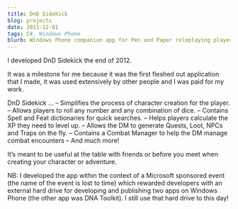 ```yaml
---
title: DnD Sidekick
blog: projects
date: 2011-12-01
tags: C#, Windows Phone
blurb: Windows Phone companion app for Pen and Paper roleplaying players.
---
```

I developed DnD Sidekick the end of 2012.

It was a milestone for me because it was the first fleshed out application that I made, it was used extensively by other people and I was paid for my work.

DnD Sidekick ...
– Simplifies the process of character creation for the player.
– Allows players to roll any number and any combination of dice.
– Contains Spell and Feat dictionaries for quick searches.
– Helps players calculate the XP they need to level up.
– Allows the DM to generate Quests, Loot, NPCs and Traps on the fly.
– Contains a Combat Manager to help the DM manage combat encounters
– And much more!

It’s meant to be useful at the table with friends or before you meet when creating your character or adventure.

NB: I developed the app within the context of a Microsoft sponsored event (the name of the event is lost to time) which rewarded developers with an external hard drive for developing and publishing two apps on Windows Phone (the other app was DNA Toolkit). I still use that hard drive to this day!
